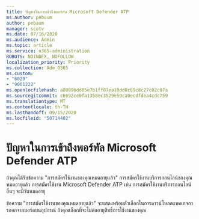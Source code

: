 ```yaml
---
title: ปัญหาในการเข้าถึงพอร์ทัล Microsoft Defender ATP
ms.author: pebaum
author: pebaum
manager: scotv
ms.date: 07/16/2020
ms.audience: Admin
ms.topic: article
ms.service: o365-administration
ROBOTS: NOINDEX, NOFOLLOW
localization_priority: Priority
ms.collection: Adm_O365
ms.custom:
- "6029"
- "9001222"
ms.openlocfilehash: a00096dd85e7b1ff87ea10dd8c69c8c27c02c07a
ms.sourcegitcommit: c6692ce0fa1358ec3529e59ca0ecdfdea4cdc759
ms.translationtype: MT
ms.contentlocale: th-TH
ms.lasthandoff: 09/15/2020
ms.locfileid: "50714402"
---
```

# <a name="issues-accessing-the-microsoft-defender-atp-portal"></a>ปัญหาในการเข้าถึงพอร์ทัล Microsoft Defender ATP

ถ้าคุณได้รับข้อความ "การสมัครใช้งานของคุณหมดอายุแล้ว" การสมัครใช้งานบริการออนไลน์ของคุณหมดอายุแล้ว การสมัครใช้งาน Microsoft Defender ATP เช่น การสมัครใช้งานบริการออนไลน์อื่นๆ จะมีวันหมดอายุ

ข้อความ "การสมัครใช้งานของคุณหมดอายุแล้ว" จะแสดงพร้อมตัวเลือกในการดาวน์โหลดแพคเกจการออกจากบอร์ดบนอุปกรณ์ ถ้าคุณเลือกที่จะไม่ต่ออายุสิทธิ์การใช้งานของคุณ